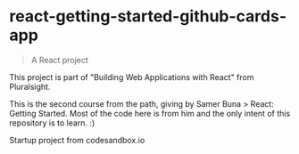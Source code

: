 # react-getting-started-github-cards-app

> A React project

This project is part of "Building Web Applications with React" from Pluralsight.

This is the second course from the path, giving by Samer Buna > React: Getting Started. Most of the code here is from him and the only intent of this repository is to learn. :)

Startup project from codesandbox.io
